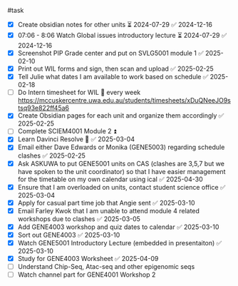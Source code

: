 #task
- [x] Create obsidian notes for other units ⏳ 2024-07-29 ✅ 2024-12-16
- [x] 07:06 - 8:06 Watch Global issues introductory lecture ⏳ 2024-07-29 ✅ 2024-12-16
- [x] Screenshot PIP Grade center and put on SVLG5001 module 1 ✅ 2025-02-10
- [x] Print out WIL forms and sign, then scan and upload ✅ 2025-02-25
- [x] Tell Julie what dates I am available to work based on schedule ✅ 2025-02-18
- [ ] Do Intern timesheet for WIL 🔁 every week https://mccuskercentre.uwa.edu.au/students/timesheets/xDuQNeeJO9stsq93e822ff45a6
- [x] Create Obsidian pages for each unit and organize them accordingly ✅ 2025-02-25
- [ ] Complete SCIEM4001 Module 2 ⏫ 
- [x] Learn Davinci Resolve 🔽 ✅ 2025-03-04
- [x] Email either Dave Edwards or Monika (GENE5003) regarding schedule clashes ✅ 2025-02-25
- [x] Ask ASKUWA to put GENE5001 units on CAS (clashes are 3,5,7 but we have spoken to the unit coordinator) so that I have easier management for the timetable on my own calendar using ical ✅ 2025-04-30
- [x] Ensure that I am overloaded on units, contact student science office ✅ 2025-03-04
- [x] Apply for casual part time job that Angie sent ✅ 2025-03-10
- [x] Email Farley Kwok that I am unable to attend module 4 related workshops due to clashes ✅ 2025-03-05
- [x] Add GENE4003 workshop and quiz dates to calendar ✅ 2025-03-10
- [x] Sort out GENE4003 ✅ 2025-03-10
- [x] Watch GENE5001 Introductory Lecture (embedded in presentaiton) ✅ 2025-03-10
- [x] Study for GENE4003 Worksheet ✅ 2025-04-09
- [ ] Understand Chip-Seq, Atac-seq and other epigenomic seqs
- [ ] Watch channel part for GENE4001 Workshop 2
